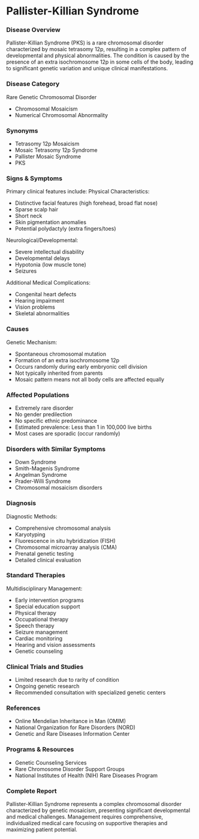 # Pallister-Killian Syndrome

### Disease Overview
Pallister-Killian Syndrome (PKS) is a rare chromosomal disorder characterized by mosaic tetrasomy 12p, resulting in a complex pattern of developmental and physical abnormalities. The condition is caused by the presence of an extra isochromosome 12p in some cells of the body, leading to significant genetic variation and unique clinical manifestations.

### Disease Category
Rare Genetic Chromosomal Disorder
- Chromosomal Mosaicism
- Numerical Chromosomal Abnormality

### Synonyms
- Tetrasomy 12p Mosaicism
- Mosaic Tetrasomy 12p Syndrome
- Pallister Mosaic Syndrome
- PKS

### Signs & Symptoms
Primary clinical features include:
Physical Characteristics:
- Distinctive facial features (high forehead, broad flat nose)
- Sparse scalp hair
- Short neck
- Skin pigmentation anomalies
- Potential polydactyly (extra fingers/toes)

Neurological/Developmental:
- Severe intellectual disability
- Developmental delays
- Hypotonia (low muscle tone)
- Seizures

Additional Medical Complications:
- Congenital heart defects
- Hearing impairment
- Vision problems
- Skeletal abnormalities

### Causes
Genetic Mechanism:
- Spontaneous chromosomal mutation
- Formation of an extra isochromosome 12p
- Occurs randomly during early embryonic cell division
- Not typically inherited from parents
- Mosaic pattern means not all body cells are affected equally

### Affected Populations
- Extremely rare disorder
- No gender predilection
- No specific ethnic predominance
- Estimated prevalence: Less than 1 in 100,000 live births
- Most cases are sporadic (occur randomly)

### Disorders with Similar Symptoms
- Down Syndrome
- Smith-Magenis Syndrome
- Angelman Syndrome
- Prader-Willi Syndrome
- Chromosomal mosaicism disorders

### Diagnosis
Diagnostic Methods:
- Comprehensive chromosomal analysis
- Karyotyping
- Fluorescence in situ hybridization (FISH)
- Chromosomal microarray analysis (CMA)
- Prenatal genetic testing
- Detailed clinical evaluation

### Standard Therapies
Multidisciplinary Management:
- Early intervention programs
- Special education support
- Physical therapy
- Occupational therapy
- Speech therapy
- Seizure management
- Cardiac monitoring
- Hearing and vision assessments
- Genetic counseling

### Clinical Trials and Studies
- Limited research due to rarity of condition
- Ongoing genetic research
- Recommended consultation with specialized genetic centers

### References
- Online Mendelian Inheritance in Man (OMIM)
- National Organization for Rare Disorders (NORD)
- Genetic and Rare Diseases Information Center

### Programs & Resources
- Genetic Counseling Services
- Rare Chromosome Disorder Support Groups
- National Institutes of Health (NIH) Rare Diseases Program

### Complete Report
Pallister-Killian Syndrome represents a complex chromosomal disorder characterized by genetic mosaicism, presenting significant developmental and medical challenges. Management requires comprehensive, individualized medical care focusing on supportive therapies and maximizing patient potential.